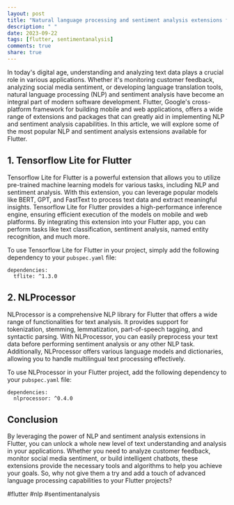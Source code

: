 ```yaml
---
layout: post
title: "Natural language processing and sentiment analysis extensions for Flutter"
description: " "
date: 2023-09-22
tags: [flutter, sentimentanalysis]
comments: true
share: true
---
```


In today's digital age, understanding and analyzing text data plays a crucial role in various applications. Whether it's monitoring customer feedback, analyzing social media sentiment, or developing language translation tools, natural language processing (NLP) and sentiment analysis have become an integral part of modern software development. Flutter, Google's cross-platform framework for building mobile and web applications, offers a wide range of extensions and packages that can greatly aid in implementing NLP and sentiment analysis capabilities. In this article, we will explore some of the most popular NLP and sentiment analysis extensions available for Flutter.

## 1. Tensorflow Lite for Flutter

Tensorflow Lite for Flutter is a powerful extension that allows you to utilize pre-trained machine learning models for various tasks, including NLP and sentiment analysis. With this extension, you can leverage popular models like BERT, GPT, and FastText to process text data and extract meaningful insights. Tensorflow Lite for Flutter provides a high-performance inference engine, ensuring efficient execution of the models on mobile and web platforms. By integrating this extension into your Flutter app, you can perform tasks like text classification, sentiment analysis, named entity recognition, and much more.

To use Tensorflow Lite for Flutter in your project, simply add the following dependency to your `pubspec.yaml` file:

```
dependencies:
  tflite: ^1.3.0
```

## 2. NLProcessor

NLProcessor is a comprehensive NLP library for Flutter that offers a wide range of functionalities for text analysis. It provides support for tokenization, stemming, lemmatization, part-of-speech tagging, and syntactic parsing. With NLProcessor, you can easily preprocess your text data before performing sentiment analysis or any other NLP task. Additionally, NLProcessor offers various language models and dictionaries, allowing you to handle multilingual text processing effectively.

To use NLProcessor in your Flutter project, add the following dependency to your `pubspec.yaml` file:

```
dependencies:
  nlprocessor: ^0.4.0
```

## Conclusion

By leveraging the power of NLP and sentiment analysis extensions in Flutter, you can unlock a whole new level of text understanding and analysis in your applications. Whether you need to analyze customer feedback, monitor social media sentiment, or build intelligent chatbots, these extensions provide the necessary tools and algorithms to help you achieve your goals. So, why not give them a try and add a touch of advanced language processing capabilities to your Flutter projects?

#flutter #nlp #sentimentanalysis